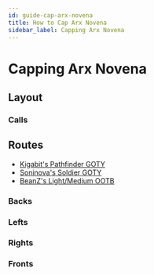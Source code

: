 ```yaml
---
id: guide-cap-arx-novena
title: How to Cap Arx Novena
sidebar_label: Capping Arx Novena
---
```

# Capping Arx Novena
## Layout
### Calls
## Routes
- [Kigabit's Pathfinder GOTY](http://www.youtube.com/playlist?list=PLor2TDMmuFQwnmNLx9nuUsGSDmibNCCou)
- [Soninova's Soldier GOTY](http://www.youtube.com/watch?v=9Mz8exyhBrs)
- [BeanZ's Light/Medium OOTB](https://youtu.be/CahvqJRwoWA)
### Backs
### Lefts
### Rights
### Fronts